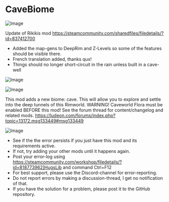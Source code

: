 # CaveBiome

![Image](https://i.imgur.com/buuPQel.png)

Update of Rikikis mod
https://steamcommunity.com/sharedfiles/filedetails/?id=837412700

- Added the map-gens to DeepRim and Z-Levels so some of the features should be visible there.
- French translation added, thanks qux!
- Things should no longer short-circuit in the rain unless built in a cave-well

![Image](https://i.imgur.com/pufA0kM.png)

	
![Image](https://i.imgur.com/Z4GOv8H.png)


This mod adds a new biome: cave. This will allow you to explore and settle into the deep tunnels of this Rimworld.
WARNING! Caveworld Flora must be enabled BEFORE this mod!
See the forum thread for content/changelog and related mods. https://ludeon.com/forums/index.php?topic=13172.msg133449#msg133449


![Image](https://i.imgur.com/PwoNOj4.png)



-  See if the the error persists if you just have this mod and its requirements active.
-  If not, try adding your other mods until it happens again.
-  Post your error-log using https://steamcommunity.com/workshop/filedetails/?id=818773962]HugsLib and command Ctrl+F12
-  For best support, please use the Discord-channel for error-reporting.
-  Do not report errors by making a discussion-thread, I get no notification of that.
-  If you have the solution for a problem, please post it to the GitHub repository.




